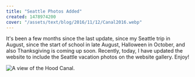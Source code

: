```yaml
---
title: "Seattle Photos Added"
created: 1478974200
cover: "/assets/text/blog/2016/11/12/Canal2016.webp"
---
```

It's been a few months since the last update, since my Seattle trip in August, since the start of school in late August, Halloween in October, and also Thanksgiving is coming up soon. Recently, today, I have updated the website to include the Seattle vacation photos on the website gallery. Enjoy!

![A view of the Hood Canal.](/assets/text/blog/2016/11/12/Canal2016.webp)
